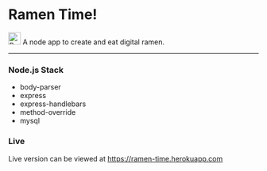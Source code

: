 # Ramen Time!

<img style="align:left" src="http://i.imgur.com/XxzsGWt.png" width="25px" alt="Bowl of Ramen"> A node app to create and eat digital ramen.

---

### Node.js Stack
* body-parser
* express
* express-handlebars
* method-override
* mysql

### Live
Live version can be viewed at https://ramen-time.herokuapp.com
